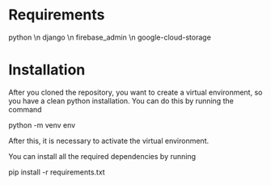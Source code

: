 # Requirements
python \n
django \n
firebase_admin \n
google-cloud-storage

# Installation
After you cloned the repository, you want to create a virtual environment, so you have a clean python installation. You can do this by running the command

python -m venv env

After this, it is necessary to activate the virtual environment.

You can install all the required dependencies by running

pip install -r requirements.txt
